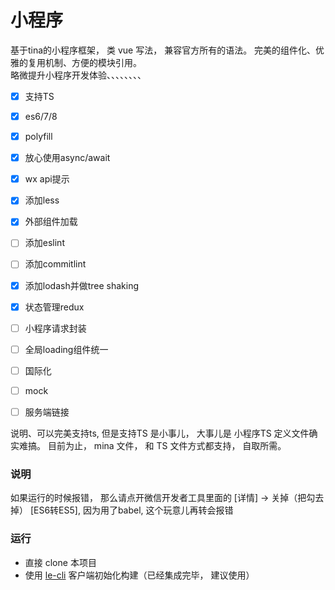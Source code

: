 # 小程序

基于tina的小程序框架， 类 vue 写法， 兼容官方所有的语法。 完美的组件化、优雅的复用机制、方便的模块引用。              
略微提升小程序开发体验、、、、、、、、

- [x] 支持TS
- [x] es6/7/8
- [x] polyfill
- [x] 放心使用async/await
- [x] wx api提示
- [x] 添加less
- [x] 外部组件加载
- [ ] 添加eslint
- [ ] 添加commitlint
- [x] 添加lodash并做tree shaking
- [x] 状态管理redux
- [ ] 小程序请求封装
- [ ] 全局loading组件统一
- [ ] 国际化
- [ ] mock
- [ ] 服务端链接



说明、可以完美支持ts, 但是支持TS 是小事儿， 大事儿是 小程序TS 定义文件确实难搞。
目前为止， mina 文件， 和 TS 文件方式都支持， 自取所需。

### 说明
如果运行的时候报错， 那么请点开微信开发者工具里面的 [详情] -> 关掉（把勾去掉） [ES6转ES5], 因为用了babel, 这个玩意儿再转会报错


### 运行
- 直接 clone 本项目
- 使用 [le-cli](https://github.com/yanlele/le-cli) 客户端初始化构建（已经集成完毕， 建议使用）
 
